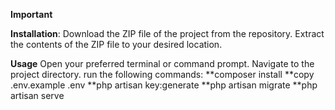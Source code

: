**Important**

**Installation**:
Download the ZIP file of the project from the repository.
Extract the contents of the ZIP file to your desired location.

**Usage**
Open your preferred terminal or command prompt.
Navigate to the project directory.
run the following commands:
**composer install
**copy .env.example .env
**php artisan key:generate
**php artisan migrate
**php artisan serve

